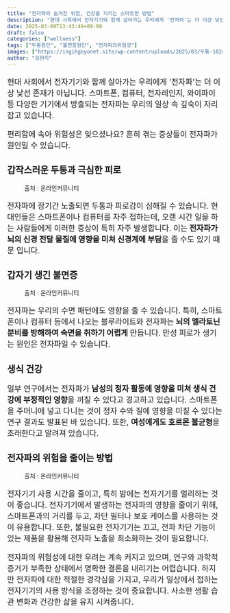 ```yaml
---
title: "전자파의 숨겨진 위험, 건강을 지키는 스마트한 방법"
description: "현대 사회에서 전자기기와 함께 살아가는 우리에게 '전자파'는 더 이상 낯선 존재가 아닙니다. 스마트폰, 컴퓨터, 전자레인지, 와이파이 등 다양한 기기에서 방출되는 전자파는 우리의 일상 속 깊숙이 자리 잡고 있습니다."
date: 2025-03-09T13:43:49+09:00
draft: false
categories: ["wellness"]
tags: ["두통원인", "불면증원인", "전자파의위험성"]
images: ["https://ingihgoyonet.site/wp-content/uploads/2025/03/두통-1024x683.jpg", "https://ingihgoyonet.site/wp-content/uploads/2025/03/불면증-1024x683.jpg", "https://ingihgoyonet.site/wp-content/uploads/2025/03/휴대폰-1-1024x789.jpg"]
author: "김현지"
---
```


<p style="font-size:18px">현대 사회에서 전자기기와 함께 살아가는 우리에게 '전자파'는 더 이상 낯선 존재가 아닙니다. 스마트폰, 컴퓨터, 전자레인지, 와이파이 등 다양한 기기에서 방출되는 전자파는 우리의 일상 속 깊숙이 자리 잡고 있습니다.</p> <p style="font-size:18px">편리함에 속아 위험성은 잊으셨나요? 흔히 겪는 증상들이 전자파가 원인일 수 있습니다.</p> <h2 >갑작스러운 두통과 극심한 피로</h2> <figure ><img src="https://ingihgoyonet.site/wp-content/uploads/2025/03/두통-1024x683.jpg" alt="" style="aspect-ratio:16/9;object-fit:cover"/><figcaption >출처 : 온라인커뮤니티</figcaption></figure> <p style="font-size:18px">전자파에 장기간 노출되면 두통과 피로감이 심해질 수 있습니다. 현대인들은 스마트폰이나 컴퓨터를 자주 접하는데, 오랜 시간 일을 하는 사람들에게 이러한 증상이 특히 자주 발생합니다. 이는<strong> 전자파가 뇌의 신경 전달 물질에 영향을 미쳐 신경계에 부담</strong>을 줄 수도 있기 때문 입니다.</p> <h2 >갑자기 생긴 불면증</h2> <figure ><img src="https://ingihgoyonet.site/wp-content/uploads/2025/03/불면증-1024x683.jpg" alt="" style="aspect-ratio:16/9;object-fit:cover"/><figcaption >출처 : 온라인커뮤니티</figcaption></figure> <p style="font-size:18px">전자파는 우리의 수면 패턴에도 영향을 줄 수 있습니다. 특히, 스마트폰이나 컴퓨터 등에서 나오는 블루라이트와 전자파는<strong> 뇌의 멜라토닌 분비를 방해하여 숙면을 취하기 어렵게</strong> 만듭니다. 만성 피로가 생기는 원인은 전자파일 수 있습니다.</p> <h2 >생식 건강</h2> <p style="font-size:18px">일부 연구에서는 전자파가 <strong>남성의 정자 활동에 영향을 미쳐 생식 건강에 부정적인 영향</strong>을 끼칠 수 있다고 경고하고 있습니다. 스마트폰을 주머니에 넣고 다니는 것이 정자 수와 질에 영향을 미칠 수 있다는 연구 결과도 발표된 바 있습니다. 또한, <strong>여성에게도 호르몬 불균형</strong>을 초래한다고 알려져 있습니다.</p> <h2 >전자파의 위험을 줄이는 방법</h2> <figure ><img src="https://ingihgoyonet.site/wp-content/uploads/2025/03/휴대폰-1-1024x789.jpg" alt="" style="aspect-ratio:16/9;object-fit:cover"/><figcaption >출처 : 온라인커뮤니티</figcaption></figure> <p style="font-size:18px">전자기기 사용 시간을 줄이고, 특히 밤에는 전자기기를 멀리하는 것이 좋습니다. 전자기기에서 발생하는 전자파의 영향을 줄이기 위해, 스마트폰과의 거리를 두고, 차단 필터나 보호 케이스를 사용하는 것이 유용합니다. 또한, 불필요한 전자기기는 끄고, 전파 차단 기능이 있는 제품을 활용해 전자파 노출을 최소화하는 것이 필요합니다.</p> <p style="font-size:18px">전자파의 위험성에 대한 우려는 계속 커지고 있으며, 연구와 과학적 증거가 부족한 상태에서 명확한 결론을 내리기는 어렵습니다. 하지만 전자파에 대한 적절한 경각심을 가지고, 우리가 일상에서 접하는 전자기기의 사용 방식을 조정하는 것이 중요합니다. 사소한 생활 습관 변화과 건강한 삶을 유지 시켜줍니다.</p>